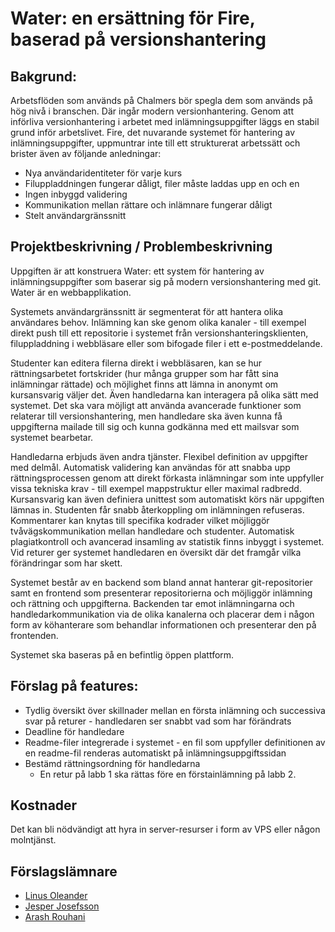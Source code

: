 # Water: en ersättning för Fire, baserad på versionshantering

## Bakgrund:

Arbetsflöden som används på Chalmers bör spegla dem som används på hög nivå i branschen.
Där ingår modern versionhantering. Genom att införliva versionhantering i arbetet med inlämningsuppgifter
läggs en stabil grund inför arbetslivet.
Fire, det nuvarande systemet för hantering av inlämningsuppgifter, uppmuntrar inte till ett strukturerat arbetssätt och brister även av följande anledningar:

- Nya användaridentiteter för varje kurs
- Filuppladdningen fungerar dåligt, filer måste laddas upp en och en
- Ingen inbyggd validering
- Kommunikation mellan rättare och inlämnare fungerar dåligt
- Stelt användargränssnitt

## Projektbeskrivning / Problembeskrivning

Uppgiften är att konstruera Water: ett system för hantering av inlämningsuppgifter 
som baserar sig på modern versionshantering med git. 
Water är en webbapplikation.

Systemets användargränssnitt är segmenterat för att hantera olika användares behov. Inlämning kan ske genom olika kanaler - till exempel direkt push till ett repositorie i systemet från versionshanteringsklienten, filuppladdning i webbläsare eller som bifogade filer i ett e-postmeddelande.

Studenter kan editera filerna direkt i webbläsaren, kan se hur rättningsarbetet fortskrider (hur många grupper som har fått sina inlämningar rättade) och möjlighet finns att lämna in anonymt om kursansvarig väljer det.
Även handledarna kan interagera på olika sätt med systemet. Det ska vara möjligt att använda avancerade funktioner som relaterar till versionshantering, men handledare ska även kunna få uppgifterna mailade till sig och kunna godkänna med ett mailsvar som systemet bearbetar.

Handledarna erbjuds även andra tjänster. Flexibel definition av uppgifter med delmål. Automatisk validering kan användas för att snabba upp rättningsprocessen genom att direkt förkasta inlämningar som inte uppfyller vissa tekniska krav - till exempel mappstruktur eller maximal radbredd. Kursansvarig kan även definiera unittest som automatiskt körs när uppgiften lämnas in. Studenten får snabb återkoppling om inlämningen refuseras. Kommentarer kan knytas till specifika kodrader vilket möjliggör tvåvägskommunikation mellan handledare och studenter. Automatisk plagiatkontroll och avancerad insamling av statistik finns inbyggt i systemet. Vid returer ger systemet handledaren en översikt där det framgår vilka förändringar som har skett. 

Systemet består av en backend som bland annat hanterar git-repositorier samt en frontend som presenterar repositorierna och möjliggör inlämning och rättning och uppgifterna. Backenden tar emot inlämningarna och handledarkommunikation via de olika kanalerna och placerar dem i någon form av köhanterare som behandlar informationen och presenterar den på frontenden.

Systemet ska baseras på en befintlig öppen plattform. 

## Förslag på features:

- Tydlig översikt över skillnader mellan en första inlämning och successiva svar på returer - handledaren ser snabbt vad som har förändrats
- Deadline för handledare
- Readme-filer integrerade i systemet - en fil som uppfyller definitionen av en readme-fil renderas automatiskt på inlämningsuppgiftssidan
- Bestämd rättningsordning för handledarna
  - En retur på labb 1 ska rättas före en förstainlämning på labb 2.

## Kostnader
Det kan bli nödvändigt att hyra in server-resurser i form av VPS eller någon molntjänst.

## Förslagslämnare

- [Linus Oleander](http://github.com/oleander)
- [Jesper Josefsson](http://github.com/jesjos)
- [Arash Rouhani](https://github.com/Tarrasch)